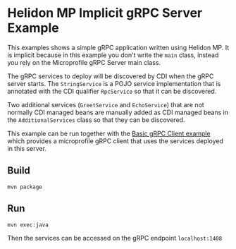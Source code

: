 
# Helidon MP Implicit gRPC Server Example

This examples shows a simple gRPC application written using Helidon MP.
It is implicit because in this example you don't write the
`main` class, instead you rely on the Microprofile gRPC Server main class.

The gRPC services to deploy will be discovered by CDI when the gRPC server starts.
The `StringService` is a POJO service implementation that is annotated with the
CDI qualifier `RpcService` so that it can be discovered.

Two additional services (`GreetService` and `EchoService`) that are not normally CDI
managed beans are manually added as CDI managed beans in the `AdditionalServices` class
so that they can be discovered.
  
This example can be run together with the [Basic gRPC Client example](../basic-client/README.md) 
which provides a microprofile gRPC client that uses the services deployed in this server.

## Build

```
mvn package
```

## Run

```
mvn exec:java
```

Then the services can be accessed on the gRPC endpoint `localhost:1408`
